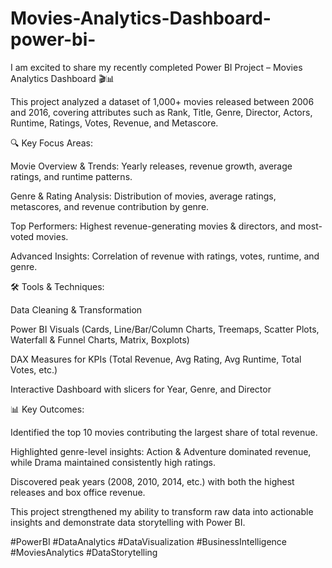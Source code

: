 # Movies-Analytics-Dashboard-power-bi-

I am excited to share my recently completed Power BI Project – Movies Analytics Dashboard 🎬📊

This project analyzed a dataset of 1,000+ movies released between 2006 and 2016, covering attributes such as Rank, Title, Genre, Director, Actors, Runtime, Ratings, Votes, Revenue, and Metascore.

🔍 Key Focus Areas:

Movie Overview & Trends: Yearly releases, revenue growth, average ratings, and runtime patterns.

Genre & Rating Analysis: Distribution of movies, average ratings, metascores, and revenue contribution by genre.

Top Performers: Highest revenue-generating movies & directors, and most-voted movies.

Advanced Insights: Correlation of revenue with ratings, votes, runtime, and genre.

🛠 Tools & Techniques:

Data Cleaning & Transformation

Power BI Visuals (Cards, Line/Bar/Column Charts, Treemaps, Scatter Plots, Waterfall & Funnel Charts, Matrix, Boxplots)

DAX Measures for KPIs (Total Revenue, Avg Rating, Avg Runtime, Total Votes, etc.)

Interactive Dashboard with slicers for Year, Genre, and Director

📊 Key Outcomes:

Identified the top 10 movies contributing the largest share of total revenue.

Highlighted genre-level insights: Action & Adventure dominated revenue, while Drama maintained consistently high ratings.

Discovered peak years (2008, 2010, 2014, etc.) with both the highest releases and box office revenue.

This project strengthened my ability to transform raw data into actionable insights and demonstrate data storytelling with Power BI.

#PowerBI #DataAnalytics #DataVisualization #BusinessIntelligence #MoviesAnalytics #DataStorytelling
